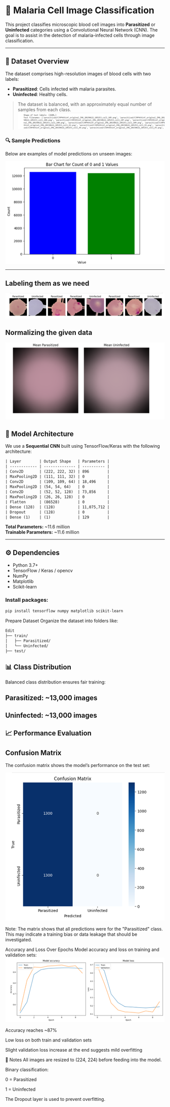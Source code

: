 # 🦠 Malaria Cell Image Classification

This project classifies microscopic blood cell images into **Parasitized** or **Uninfected** categories using a Convolutional Neural Network (CNN). The goal is to assist in the detection of malaria-infected cells through image classification.

---

## 📂 Dataset Overview

The dataset comprises high-resolution images of blood cells with two labels:

- **Parasitized**: Cells infected with malaria parasites.
- **Uninfected**: Healthy cells.

> The dataset is balanced, with an approximately equal number of samples from each class.
![Sample Predictions](images.png)
### 🔍 Sample Predictions 

Below are examples of model predictions on unseen images:

![Sample Predictions](barchartofeffectedornot.png)

---
## Labeling them as we need 
![Sample Predictions](tag.png)


## Normalizing the given data 

![Sample Predictions](normalize.png)


## 🧠 Model Architecture

We use a **Sequential CNN** built using TensorFlow/Keras with the following architecture:
```
| Layer        | Output Shape   | Parameters |
| ------------ | -------------- | ---------- |
| Conv2D       | (222, 222, 32) | 896        |
| MaxPooling2D | (111, 111, 32) | 0          |
| Conv2D       | (109, 109, 64) | 18,496     |
| MaxPooling2D | (54, 54, 64)   | 0          |
| Conv2D       | (52, 52, 128)  | 73,856     |
| MaxPooling2D | (26, 26, 128)  | 0          |
| Flatten      | (86528)        | 0          |
| Dense (128)  | (128)          | 11,075,712 |
| Dropout      | (128)          | 0          |
| Dense (1)    | (1)            | 129        |
```
**Total Parameters:** ~11.6 million  
**Trainable Parameters:** ~11.6 million

---

## ⚙️ Dependencies

- Python 3.7+
- TensorFlow / Keras / opencv
- NumPy
- Matplotlib
- Scikit-learn

### Install packages:

```bash
pip install tensorflow numpy matplotlib scikit-learn
```
Prepare Dataset
Organize the dataset into folders like:

```
Edit
├── train/
│   ├── Parasitized/
│   └── Uninfected/
├── test/
```


## 📊 Class Distribution
Balanced class distribution ensures fair training:

## Parasitized: ~13,000 images

## Uninfected: ~13,000 images

## 📈 Performance Evaluation
## Confusion Matrix
The confusion matrix shows the model’s performance on the test set:

![Sample Predictions](confutionmetrix.png)


Note: The matrix shows that all predictions were for the "Parasitized" class. This may indicate a training bias or data leakage that should be investigated.

Accuracy and Loss Over Epochs
Model accuracy and loss on training and validation sets:
![Sample Predictions](accuracy.png)

Accuracy reaches ~87%

Low loss on both train and validation sets

Slight validation loss increase at the end suggests mild overfitting

📌 Notes
All images are resized to (224, 224) before feeding into the model.

Binary classification:

0 = Parasitized

1 = Uninfected

The Dropout layer is used to prevent overfitting.
